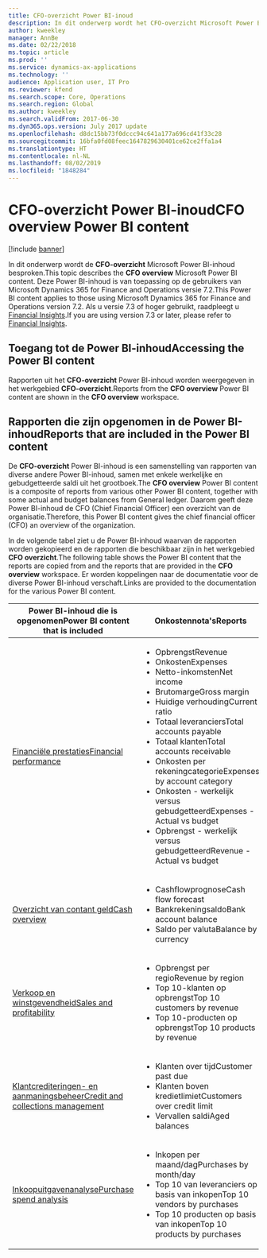 ```yaml
---
title: CFO-overzicht Power BI-inoud
description: In dit onderwerp wordt het CFO-overzicht Microsoft Power BI-inhoud besproken.
author: kweekley
manager: AnnBe
ms.date: 02/22/2018
ms.topic: article
ms.prod: ''
ms.service: dynamics-ax-applications
ms.technology: ''
audience: Application user, IT Pro
ms.reviewer: kfend
ms.search.scope: Core, Operations
ms.search.region: Global
ms.author: kweekley
ms.search.validFrom: 2017-06-30
ms.dyn365.ops.version: July 2017 update
ms.openlocfilehash: d8dc15bb73f0dccc94c641a177a696cd41f33c28
ms.sourcegitcommit: 16bfa0fd08feec1647829630401ce62ce2ffa1a4
ms.translationtype: HT
ms.contentlocale: nl-NL
ms.lasthandoff: 08/02/2019
ms.locfileid: "1848284"
---
```

# <a name="cfo-overview-power-bi-content"></a><span data-ttu-id="3de20-103">CFO-overzicht Power BI-inoud</span><span class="sxs-lookup"><span data-stu-id="3de20-103">CFO overview Power BI content</span></span>

[!include [banner](../includes/banner.md)] 

<span data-ttu-id="3de20-104">In dit onderwerp wordt de **CFO-overzicht** Microsoft Power BI-inhoud besproken.</span><span class="sxs-lookup"><span data-stu-id="3de20-104">This topic describes the **CFO overview** Microsoft Power BI content.</span></span> <span data-ttu-id="3de20-105">Deze Power BI-inhoud is van toepassing op de gebruikers van Microsoft Dynamics 365 for Finance and Operations versie 7.2.</span><span class="sxs-lookup"><span data-stu-id="3de20-105">This Power BI content applies to those using Microsoft Dynamics 365 for Finance and Operations version 7.2.</span></span> <span data-ttu-id="3de20-106">Als u versie 7.3 of hoger gebruikt, raadpleegt u [Financial Insights](financial-insights.md).</span><span class="sxs-lookup"><span data-stu-id="3de20-106">If you are using version 7.3 or later, please refer to [Financial Insights](financial-insights.md).</span></span>

## <a name="accessing-the-power-bi-content"></a><span data-ttu-id="3de20-107">Toegang tot de Power BI-inhoud</span><span class="sxs-lookup"><span data-stu-id="3de20-107">Accessing the Power BI content</span></span>

<span data-ttu-id="3de20-108">Rapporten uit het **CFO-overzicht** Power BI-inhoud worden weergegeven in het werkgebied **CFO-overzicht**.</span><span class="sxs-lookup"><span data-stu-id="3de20-108">Reports from the **CFO overview** Power BI content are shown in the **CFO overview** workspace.</span></span>

## <a name="reports-that-are-included-in-the-power-bi-content"></a><span data-ttu-id="3de20-109">Rapporten die zijn opgenomen in de Power BI-inhoud</span><span class="sxs-lookup"><span data-stu-id="3de20-109">Reports that are included in the Power BI content</span></span>
<span data-ttu-id="3de20-110">De **CFO-overzicht** Power BI-inhoud is een samenstelling van rapporten van diverse andere Power BI-inhoud, samen met enkele werkelijke en gebudgetteerde saldi uit het grootboek.</span><span class="sxs-lookup"><span data-stu-id="3de20-110">The **CFO overview** Power BI content is a composite of reports from various other Power BI content, together with some actual and budget balances from General ledger.</span></span> <span data-ttu-id="3de20-111">Daarom geeft deze Power BI-inhoud de CFO (Chief Financial Officer) een overzicht van de organisatie.</span><span class="sxs-lookup"><span data-stu-id="3de20-111">Therefore, this Power BI content gives the chief financial officer (CFO) an overview of the organization.</span></span>

<span data-ttu-id="3de20-112">In de volgende tabel ziet u de Power BI-inhoud waarvan de rapporten worden gekopieerd en de rapporten die beschikbaar zijn in het werkgebied **CFO overzicht**.</span><span class="sxs-lookup"><span data-stu-id="3de20-112">The following table shows the Power BI content that the reports are copied from and the reports that are provided in the **CFO overview** workspace.</span></span> <span data-ttu-id="3de20-113">Er worden koppelingen naar de documentatie voor de diverse Power BI-inhoud verschaft.</span><span class="sxs-lookup"><span data-stu-id="3de20-113">Links are provided to the documentation for the various Power BI content.</span></span>

| <span data-ttu-id="3de20-114">Power BI-inhoud die is opgenomen</span><span class="sxs-lookup"><span data-stu-id="3de20-114">Power BI content that is included</span></span> | <span data-ttu-id="3de20-115">Onkostennota's</span><span class="sxs-lookup"><span data-stu-id="3de20-115">Reports</span></span> |
|-----------------------------------|---------|
| [<span data-ttu-id="3de20-116">Financiële prestaties</span><span class="sxs-lookup"><span data-stu-id="3de20-116">Financial performance</span></span>](financial-performance-power-bi-content-pack.md) | <ul><li><span data-ttu-id="3de20-117">Opbrengst</span><span class="sxs-lookup"><span data-stu-id="3de20-117">Revenue</span></span></li><li><span data-ttu-id="3de20-118">Onkosten</span><span class="sxs-lookup"><span data-stu-id="3de20-118">Expenses</span></span></li><li><span data-ttu-id="3de20-119">Netto-inkomsten</span><span class="sxs-lookup"><span data-stu-id="3de20-119">Net income</span></span></li><li><span data-ttu-id="3de20-120">Brutomarge</span><span class="sxs-lookup"><span data-stu-id="3de20-120">Gross margin</span></span></li><li><span data-ttu-id="3de20-121">Huidige verhouding</span><span class="sxs-lookup"><span data-stu-id="3de20-121">Current ratio</span></span></li><li><span data-ttu-id="3de20-122">Totaal leveranciers</span><span class="sxs-lookup"><span data-stu-id="3de20-122">Total accounts payable</span></span></li><li><span data-ttu-id="3de20-123">Totaal klanten</span><span class="sxs-lookup"><span data-stu-id="3de20-123">Total accounts receivable</span></span></li><li><span data-ttu-id="3de20-124">Onkosten per rekeningcategorie</span><span class="sxs-lookup"><span data-stu-id="3de20-124">Expenses by account category</span></span></li><li><span data-ttu-id="3de20-125">Onkosten - werkelijk versus gebudgetteerd</span><span class="sxs-lookup"><span data-stu-id="3de20-125">Expenses - Actual vs budget</span></span></li><li><span data-ttu-id="3de20-126">Opbrengst - werkelijk versus gebudgetteerd</span><span class="sxs-lookup"><span data-stu-id="3de20-126">Revenue - Actual vs budget</span></span></li></ul> |
| [<span data-ttu-id="3de20-127">Overzicht van contant geld</span><span class="sxs-lookup"><span data-stu-id="3de20-127">Cash overview</span></span>](../../financials/cash-bank-management/Cash-Overview-Power-BI-content.md) | <ul><li><span data-ttu-id="3de20-128">Cashflowprognose</span><span class="sxs-lookup"><span data-stu-id="3de20-128">Cash flow forecast</span></span></li><li><span data-ttu-id="3de20-129">Bankrekeningsaldo</span><span class="sxs-lookup"><span data-stu-id="3de20-129">Bank account balance</span></span></li><li><span data-ttu-id="3de20-130">Saldo per valuta</span><span class="sxs-lookup"><span data-stu-id="3de20-130">Balance by currency</span></span></li></ul> |
| [<span data-ttu-id="3de20-131">Verkoop en winstgevendheid</span><span class="sxs-lookup"><span data-stu-id="3de20-131">Sales and profitability</span></span>](sales-profitability-performance-content-pack.md) | <ul><li><span data-ttu-id="3de20-132">Opbrengst per regio</span><span class="sxs-lookup"><span data-stu-id="3de20-132">Revenue by region</span></span></li><li><span data-ttu-id="3de20-133">Top 10-klanten op opbrengst</span><span class="sxs-lookup"><span data-stu-id="3de20-133">Top 10 customers by revenue</span></span></li><li><span data-ttu-id="3de20-134">Top 10-producten op opbrengst</span><span class="sxs-lookup"><span data-stu-id="3de20-134">Top 10 products by revenue</span></span></li></ul> |
| [<span data-ttu-id="3de20-135">Klantcrediteringen- en aanmaningsbeheer</span><span class="sxs-lookup"><span data-stu-id="3de20-135">Credit and collections management</span></span>](../../financials/accounts-receivable/credit-collections-power-bi.md) | <ul><li><span data-ttu-id="3de20-136">Klanten over tijd</span><span class="sxs-lookup"><span data-stu-id="3de20-136">Customer past due</span></span></li><li><span data-ttu-id="3de20-137">Klanten boven kredietlimiet</span><span class="sxs-lookup"><span data-stu-id="3de20-137">Customers over credit limit</span></span></li><li><span data-ttu-id="3de20-138">Vervallen saldi</span><span class="sxs-lookup"><span data-stu-id="3de20-138">Aged balances</span></span></li></ul> |
| [<span data-ttu-id="3de20-139">Inkoopuitgavenanalyse</span><span class="sxs-lookup"><span data-stu-id="3de20-139">Purchase spend analysis</span></span>](../../financials/accounts-receivable/credit-collections-power-bi.md) | <ul><li><span data-ttu-id="3de20-140">Inkopen per maand/dag</span><span class="sxs-lookup"><span data-stu-id="3de20-140">Purchases by month/day</span></span></li><li><span data-ttu-id="3de20-141">Top 10 van leveranciers op basis van inkopen</span><span class="sxs-lookup"><span data-stu-id="3de20-141">Top 10 vendors by purchases</span></span></li><li><span data-ttu-id="3de20-142">Top 10 producten op basis van inkopen</span><span class="sxs-lookup"><span data-stu-id="3de20-142">Top 10 products by purchases</span></span></li></ul> |
